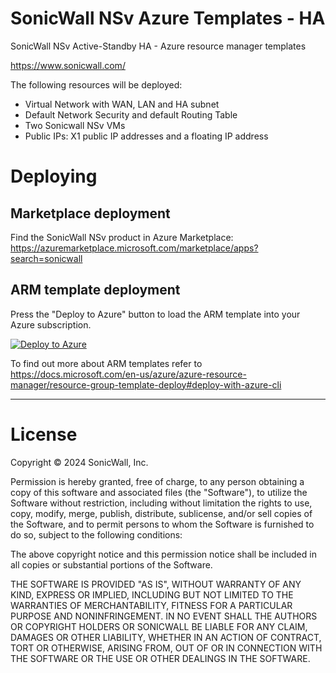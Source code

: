 # SonicWall NSv Azure Templates - HA

SonicWall NSv Active-Standby HA - Azure resource manager templates

https://www.sonicwall.com/

The following resources will be deployed:

* Virtual Network with WAN, LAN and HA subnet
* Default Network Security and default Routing Table
* Two Sonicwall NSv VMs
* Public IPs: X1 public IP addresses and a floating IP address


Deploying
=========

Marketplace deployment
--------------------------

Find the SonicWall NSv product in Azure Marketplace: https://azuremarketplace.microsoft.com/marketplace/apps?search=sonicwall

ARM template deployment
-----------------------

Press the "Deploy to Azure" button to load the ARM template into your Azure subscription. 

[![Deploy to Azure](https://aka.ms/deploytoazurebutton)](https://portal.azure.com/#create/Microsoft.Template/uri/https%3A%2F%2Fraw.githubusercontent.com%2Fsonicwall-nsv%2Fazure-template%2Ffeature%2FHA%2FazureDeploy.json)

To find out more about ARM templates refer to https://docs.microsoft.com/en-us/azure/azure-resource-manager/resource-group-template-deploy#deploy-with-azure-cli

***


# License

Copyright © 2024 SonicWall, Inc.

Permission is hereby granted, free of charge, to any person obtaining a copy
of this software and associated files (the "Software"), to utilize the Software
without restriction, including without limitation the rights to use, copy, 
modify, merge, publish, distribute, sublicense, and/or sell copies of the 
Software, and to permit persons to whom the Software is furnished to do so,
subject to the following conditions:

The above copyright notice and this permission notice shall be included
in all copies or substantial portions of the Software.

THE SOFTWARE IS PROVIDED "AS IS", WITHOUT WARRANTY OF ANY KIND, EXPRESS OR
IMPLIED, INCLUDING BUT NOT LIMITED TO THE WARRANTIES OF MERCHANTABILITY,
FITNESS FOR A PARTICULAR PURPOSE AND NONINFRINGEMENT.  IN NO EVENT SHALL
THE AUTHORS OR COPYRIGHT HOLDERS OR SONICWALL BE LIABLE FOR ANY CLAIM,
DAMAGES OR OTHER LIABILITY, WHETHER IN AN ACTION OF CONTRACT, TORT OR
OTHERWISE, ARISING FROM, OUT OF OR IN CONNECTION WITH THE SOFTWARE OR
THE USE OR OTHER DEALINGS IN THE SOFTWARE.

